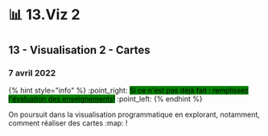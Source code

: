 # 📊 13.Viz 2

## 13 - Visualisation 2 - Cartes

### 7 avril 2022

{% hint style="info" %}
:point\_right: <mark style="background-color:green;">Si ce n'est pas déjà fait : remplissez l'</mark>[<mark style="background-color:green;">évaluation des enseignements</mark>](https://evaluation.uqam.ca)<mark style="background-color:green;">!</mark> :point\_left:
{% endhint %}

On poursuit dans la visualisation programmatique en explorant, notamment, comment réaliser des cartes :map: !
